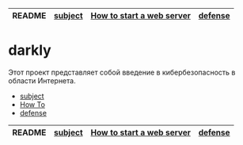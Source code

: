 | README | [subject](subject_ru.md) | [How to start a web server](howTo.md) | [defense](defense.md) |
|-|-|-|-|

# darkly

Этот проект представляет собой введение в кибербезопасность в области Интернета.

- [subject](subject_ru.md)
- [How To](howTo.md)
- [defense](defense.md)

| README | [subject](subject_ru.md) | [How to start a web server](howTo.md) | [defense](defense.md) |
|-|-|-|-|
